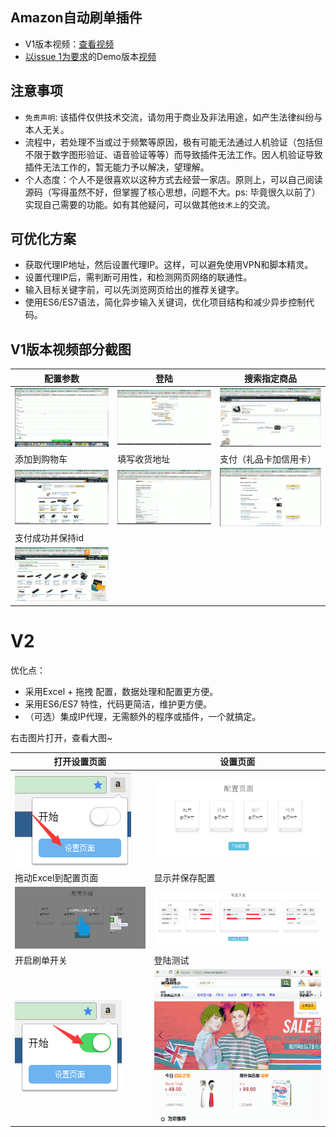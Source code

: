 ## Amazon自动刷单插件
* V1版本视频：[查看视频](https://zhoukekestar.github.io/chrome-extension-amazon-autobuy/v1/index.html)
* [以issue 1为要求](https://github.com/zhoukekestar/chrome-extension-amazon-autobuy/issues/1)的Demo版本[视频](http://pan.baidu.com/s/1o8Ncz7k)

## 注意事项
* `免责声明`: 该插件仅供技术交流，请勿用于商业及非法用途，如产生法律纠纷与本人无关。
* 流程中，若处理不当或过于频繁等原因，极有可能无法通过人机验证（包括但不限于数字图形验证、语音验证等等）而导致插件无法工作。因人机验证导致插件无法工作的，暂无能力予以解决，望理解。
* 个人态度：个人不是很喜欢以这种方式去经营一家店。原则上，可以自己阅读源码（写得虽然不好，但掌握了核心思想，问题不大。ps: 毕竟很久以前了）实现自己需要的功能。如有其他疑问，可以做其他`技术上`的交流。

## 可优化方案
* 获取代理IP地址，然后设置代理IP。这样，可以避免使用VPN和脚本精灵。
* 设置代理IP后，需判断可用性，和检测网页网络的联通性。
* 输入目标关键字前，可以先浏览网页给出的推荐关键字。
* 使用ES6/ES7语法，简化异步输入关键词，优化项目结构和减少异步控制代码。

## V1版本视频部分截图

| 配置参数 | 登陆 | 搜索指定商品 |
| -- | -- | -- |
| ![step-1](./v1/images/step%20(1).png) | ![step-2](./v1/images/step%20(2).png) | ![step-3](./v1/images/step%20(3).png) |
| 添加到购物车 | 填写收货地址 | 支付（礼品卡加信用卡） |
| ![step-4](./v1/images/step%20(4).png) | ![step-5](./v1/images/step%20(5).png) | ![step-6](./v1/images/step%20(6).png) |
| 支付成功并保持id |
| ![step-7](./v1/images/step%20(7).png) |


# V2
优化点：
* 采用Excel + 拖拽 配置，数据处理和配置更方便。
* 采用ES6/ES7 特性，代码更简洁，维护更方便。
* （可选）集成IP代理，无需额外的程序或插件，一个就搞定。

右击图片打开，查看大图~

| 打开设置页面 | 设置页面|
| -- | -- |
| ![step-1](./v2/images/step%20(1).png) | ![step-2](./v2/images/step%20(2).png) |
| 拖动Excel到配置页面 | 显示并保存配置 |
| ![step-3](./v2/images/step%20(3).png) |![step-4](./v2/images/step%20(4).png) |
|  开启刷单开关 | 登陆测试 |
|  ![step-5](./v2/images/step%20(5).png) | ![demo.gif](./v2/images/demo.gif) |
